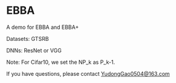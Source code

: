 # EBBA
A demo for EBBA and EBBA+

Datasets: GTSRB

DNNs: ResNet or VGG

Note: For Cifar10, we set the NP_k as P_k-1.

If you have questions, please contact YudongGao0504@163.com
